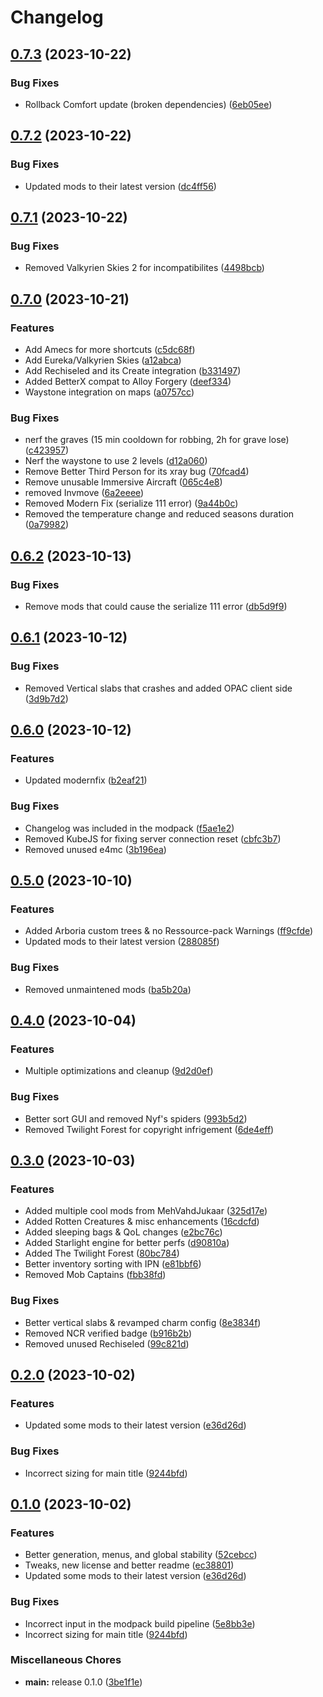 # Changelog

## [0.7.3](https://github.com/Donokami/the-adventurers-journey/compare/0.7.2...0.7.3) (2023-10-22)


### Bug Fixes

* Rollback Comfort update (broken dependencies) ([6eb05ee](https://github.com/Donokami/the-adventurers-journey/commit/6eb05eee172cdec2d5ec454c467b752e53d5d640))

## [0.7.2](https://github.com/Donokami/the-adventurers-journey/compare/0.7.1...0.7.2) (2023-10-22)


### Bug Fixes

* Updated mods to their latest version ([dc4ff56](https://github.com/Donokami/the-adventurers-journey/commit/dc4ff561169771a5f7346239218fe0e1eb3ff2e3))

## [0.7.1](https://github.com/Donokami/the-adventurers-journey/compare/0.7.0...0.7.1) (2023-10-22)


### Bug Fixes

* Removed Valkyrien Skies 2 for incompatibilites ([4498bcb](https://github.com/Donokami/the-adventurers-journey/commit/4498bcbd05587851d528d131e9cdaea259dd7c3e))

## [0.7.0](https://github.com/Donokami/the-adventurers-journey/compare/0.6.2...0.7.0) (2023-10-21)


### Features

* Add Amecs for more shortcuts ([c5dc68f](https://github.com/Donokami/the-adventurers-journey/commit/c5dc68ff7b0bf3bb5bb938aa916014da5e4fa20f))
* Add Eureka/Valkyrien Skies ([a12abca](https://github.com/Donokami/the-adventurers-journey/commit/a12abca17dfe26fcc4fcb63da0f9411af93432b1))
* Add Rechiseled and its Create integration ([b331497](https://github.com/Donokami/the-adventurers-journey/commit/b331497b168149eb3ed3ba2b4ffdeff02ea3c3e3))
* Added BetterX compat to Alloy Forgery ([deef334](https://github.com/Donokami/the-adventurers-journey/commit/deef3343a0fcd04ad86508b21a573f11fadbe7d8))
* Waystone integration on maps ([a0757cc](https://github.com/Donokami/the-adventurers-journey/commit/a0757cc77105f028ac2cfc002243f2d5659e8c78))


### Bug Fixes

* nerf the graves (15 min cooldown for robbing, 2h for grave lose) ([c423957](https://github.com/Donokami/the-adventurers-journey/commit/c423957492d56370460076af822edfa708914b11))
* Nerf the waystone to use 2 levels ([d12a060](https://github.com/Donokami/the-adventurers-journey/commit/d12a0603f6e9905ddbb3622507cac2cdbd4c116b))
* Remove Better Third Person for its xray bug ([70fcad4](https://github.com/Donokami/the-adventurers-journey/commit/70fcad4413f658abeee4e936b537326fe9f6f265))
* Remove unusable Immersive Aircraft ([065c4e8](https://github.com/Donokami/the-adventurers-journey/commit/065c4e8fac598a57942defa1d535b4b94c8a701b))
* removed Invmove ([6a2eeee](https://github.com/Donokami/the-adventurers-journey/commit/6a2eeee71c0f69b55c1f3a451a59c09e1014a428))
* Removed Modern Fix (serialize 111 error) ([9a44b0c](https://github.com/Donokami/the-adventurers-journey/commit/9a44b0c54ea83d4577adf1854d7771c096b06301))
* Removed the temperature change and reduced seasons duration ([0a79982](https://github.com/Donokami/the-adventurers-journey/commit/0a7998274ba14fe52ba199355ac447f44270b0f3))

## [0.6.2](https://github.com/Donokami/the-adventurers-journey/compare/0.6.1...0.6.2) (2023-10-13)


### Bug Fixes

* Remove mods that could cause the serialize 111 error ([db5d9f9](https://github.com/Donokami/the-adventurers-journey/commit/db5d9f96f0164ac393e3de64feb1c1cc4939d4f8))

## [0.6.1](https://github.com/Donokami/the-adventurers-journey/compare/0.6.0...0.6.1) (2023-10-12)


### Bug Fixes

* Removed Vertical slabs that crashes and added OPAC client side ([3d9b7d2](https://github.com/Donokami/the-adventurers-journey/commit/3d9b7d2781821273abe2d506ece2ef95c44292eb))

## [0.6.0](https://github.com/Donokami/the-adventurers-journey/compare/0.5.0...0.6.0) (2023-10-12)


### Features

* Updated modernfix ([b2eaf21](https://github.com/Donokami/the-adventurers-journey/commit/b2eaf210af1e339f069636cca1506fbbd0b86ae2))


### Bug Fixes

* Changelog was included in the modpack ([f5ae1e2](https://github.com/Donokami/the-adventurers-journey/commit/f5ae1e211dbfac8039a9549404bbc2e4fb1235b0))
* Removed KubeJS for fixing server connection reset ([cbfc3b7](https://github.com/Donokami/the-adventurers-journey/commit/cbfc3b7b31469cdac4cb15f84295dd3ffa6eaabe))
* Removed unused e4mc ([3b196ea](https://github.com/Donokami/the-adventurers-journey/commit/3b196eae38bffd92d76d80f8bd00e91ce9cfc35d))

## [0.5.0](https://github.com/Donokami/the-adventurers-journey/compare/0.4.0...0.5.0) (2023-10-10)


### Features

* Added Arboria custom trees & no Ressource-pack Warnings ([ff9cfde](https://github.com/Donokami/the-adventurers-journey/commit/ff9cfde0a5fc46954b332fe28a875087651ef0ed))
* Updated mods to their latest version ([288085f](https://github.com/Donokami/the-adventurers-journey/commit/288085f755758ac08e4f81ba2507196698af0c40))


### Bug Fixes

* Removed unmaintened mods ([ba5b20a](https://github.com/Donokami/the-adventurers-journey/commit/ba5b20a70d46c79b0a6d7073bfba69ecc25fe0b0))

## [0.4.0](https://github.com/Donokami/the-adventurers-journey/compare/0.3.0...0.4.0) (2023-10-04)


### Features

* Multiple optimizations and cleanup ([9d2d0ef](https://github.com/Donokami/the-adventurers-journey/commit/9d2d0efe28a8e1c4337f19677b44816743a517dc))


### Bug Fixes

* Better sort GUI and removed Nyf's spiders ([993b5d2](https://github.com/Donokami/the-adventurers-journey/commit/993b5d22a2c935c3de7ec3a7311ba86e59d6e0e2))
* Removed Twilight Forest for copyright infrigement ([6de4eff](https://github.com/Donokami/the-adventurers-journey/commit/6de4effa4be4178e2950240a9867eae6b1282d3c))

## [0.3.0](https://github.com/Donokami/the-adventurers-journey/compare/0.2.0...0.3.0) (2023-10-03)


### Features

* Added multiple cool mods from MehVahdJukaar ([325d17e](https://github.com/Donokami/the-adventurers-journey/commit/325d17edecc3c6a2fc62a39e71d430d858f2bac3))
* Added Rotten Creatures & misc enhancements ([16cdcfd](https://github.com/Donokami/the-adventurers-journey/commit/16cdcfd2ad677f0ffe29bde1cace5d85dd8fb6d5))
* Added sleeping bags & QoL changes ([e2bc76c](https://github.com/Donokami/the-adventurers-journey/commit/e2bc76c5e5260aa4dc48db3f29b4a1958a014c88))
* Added Starlight engine for better perfs ([d90810a](https://github.com/Donokami/the-adventurers-journey/commit/d90810ad999c4980cb266ce1b3a2afdad49b3bc7))
* Added The Twilight Forest ([80bc784](https://github.com/Donokami/the-adventurers-journey/commit/80bc78416c42a0b96d1e34817ccaac2c1439c557))
* Better inventory sorting with IPN ([e81bbf6](https://github.com/Donokami/the-adventurers-journey/commit/e81bbf679a152bc17c44033d9237fbbe148263b2))
* Removed Mob Captains ([fbb38fd](https://github.com/Donokami/the-adventurers-journey/commit/fbb38fd8fc62265608f937c1b8ed9bd487cb6ae4))


### Bug Fixes

* Better vertical slabs & revamped charm config ([8e3834f](https://github.com/Donokami/the-adventurers-journey/commit/8e3834f222f0eb92dd7b87828d6e0bf1360dd217))
* Removed NCR verified badge ([b916b2b](https://github.com/Donokami/the-adventurers-journey/commit/b916b2b620ca45d0b429a6fbdad07f5ded671104))
* Removed unused Rechiseled ([99c821d](https://github.com/Donokami/the-adventurers-journey/commit/99c821db422e00c7a7affab2e3a68a4def4581a7))

## [0.2.0](https://github.com/Donokami/the-adventurers-journey/compare/0.1.0...0.2.0) (2023-10-02)


### Features

* Updated some mods to their latest version ([e36d26d](https://github.com/Donokami/the-adventurers-journey/commit/e36d26d0870546efc5b53ff6d471e1463bb42cfe))


### Bug Fixes

* Incorrect sizing for main title ([9244bfd](https://github.com/Donokami/the-adventurers-journey/commit/9244bfd10621f116b0b921d469903e49d74fe5a5))

## [0.1.0](https://github.com/Donokami/the-adventurers-journey/compare/v0.2.0...0.1.0) (2023-10-02)


### Features

* Better generation, menus, and global stability ([52cebcc](https://github.com/Donokami/the-adventurers-journey/commit/52cebccc02e25e16372b843bbf85a325ec473d34))
* Tweaks, new license and better readme ([ec38801](https://github.com/Donokami/the-adventurers-journey/commit/ec388014573baf68f45eece0c847435559fdcb2a))
* Updated some mods to their latest version ([e36d26d](https://github.com/Donokami/the-adventurers-journey/commit/e36d26d0870546efc5b53ff6d471e1463bb42cfe))


### Bug Fixes

* Incorrect input in the modpack build pipeline ([5e8bb3e](https://github.com/Donokami/the-adventurers-journey/commit/5e8bb3eca69f256b16f9458b614c28642830f1ff))
* Incorrect sizing for main title ([9244bfd](https://github.com/Donokami/the-adventurers-journey/commit/9244bfd10621f116b0b921d469903e49d74fe5a5))


### Miscellaneous Chores

* **main:** release 0.1.0 ([3be1f1e](https://github.com/Donokami/the-adventurers-journey/commit/3be1f1ed7bea37666c5e6ed951c39ab54cea5efd))

